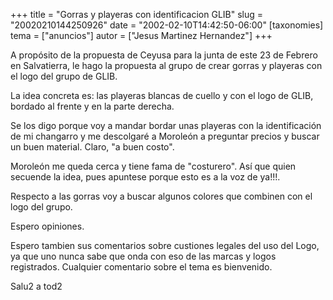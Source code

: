 +++
title = "Gorras y playeras con identificacion GLIB"
slug = "20020210144250926"
date = "2002-02-10T14:42:50-06:00"
[taxonomies]
tema = ["anuncios"]
autor = ["Jesus Martinez Hernandez"]
+++

A propósito de la propuesta de Ceyusa para la junta de este 23 de
Febrero en Salvatierra, le hago la propuesta al grupo de crear gorras y
playeras con el logo del grupo de GLIB.

<!-- more -->
La idea concreta es: las playeras blancas de cuello y con el logo de
GLIB, bordado al frente y en la parte derecha.

Se los digo porque voy a mandar bordar unas playeras con la
identificación de mi changarro y me descolgaré a Moroleón a preguntar
precios y buscar un buen material. Claro, "a buen costo".

Moroleón me queda cerca y tiene fama de "costurero". Así que quien
secuende la idea, pues apuntese porque esto es a la voz de ya!!!.

Respecto a las gorras voy a buscar algunos colores que combinen con el
logo del grupo.

Espero opiniones.

Espero tambien sus comentarios sobre custiones legales del uso del Logo,
ya que uno nunca sabe que onda con eso de las marcas y logos
registrados. Cualquier comentario sobre el tema es bienvenido.

Salu2 a tod2
